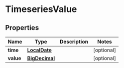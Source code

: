 
# TimeseriesValue

## Properties
Name | Type | Description | Notes
------------ | ------------- | ------------- | -------------
**time** | [**LocalDate**](LocalDate.md) |  |  [optional]
**value** | [**BigDecimal**](BigDecimal.md) |  |  [optional]



